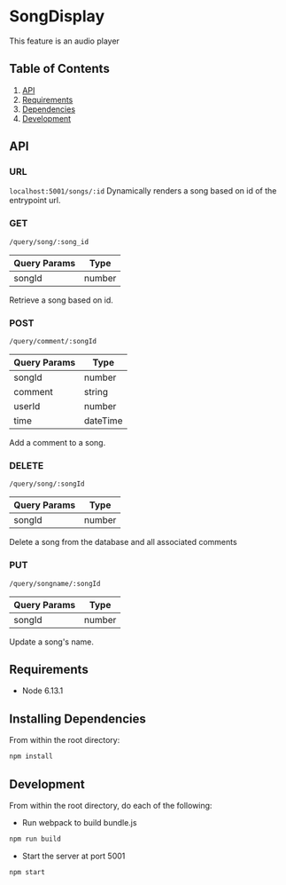 # SongDisplay

This feature is an audio player 

## Table of Contents

1. [API](#API)
1. [Requirements](#requirements)
1. [Dependencies](#installing)
1. [Development](#development)

## API
### URL
`localhost:5001/songs/:id`
Dynamically renders a song based on id of the entrypoint url.

### GET
`/query/song/:song_id`

| Query Params| Type |
| ----------- | ----------- |
| songId | number |

Retrieve a song based on id.

### POST
`/query/comment/:songId`

| Query Params | Type |
| ----------- | ----------- |
| songId | number |
| comment | string |
| userId | number |
| time | dateTime |

Add a comment to a song.

### DELETE
`/query/song/:songId`

| Query Params| Type |
| ----------- | ----------- |
| songId | number |

Delete a song from the database and all associated comments

### PUT
`/query/songname/:songId`

| Query Params| Type |
| ----------- | ----------- |
| songId | number |

Update a song's name.

## Requirements

- Node 6.13.1

## Installing Dependencies

From within the root directory:

```sh
npm install
```

## Development

From within the root directory, do each of the following:

- Run webpack to build bundle.js
```sh
npm run build
```
- Start the server at port 5001
```sh
npm start
```
